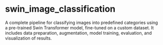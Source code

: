 # swin_image_classification
A complete pipeline for classifying images into predefined categories using a pre-trained Swin Transformer model, fine-tuned on a custom dataset. It includes data preparation, augmentation, model training, evaluation, and visualization of results.
